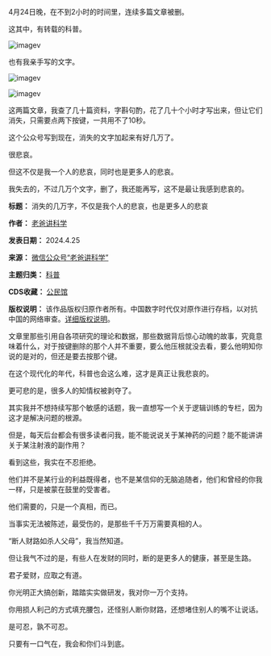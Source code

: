 4月24日晚，在不到2小时的时间里，连续多篇文章被删。


这其中，有转载的科普。


![imagev](https://chinadigitaltimes.net/chinese/files/2024/04/post-707252-662a205950d3d.)


也有我亲手写的文字。


![imagev](https://chinadigitaltimes.net/chinese/files/2024/04/post-707252-662a20595a58c.)


![imagev](https://chinadigitaltimes.net/chinese/files/2024/04/post-707252-662a2059633af.)


这两篇文章，我查了几十篇资料，字斟句酌，花了几十个小时才写出来，但让它们消失，只需要点两下按键，一共用不了10秒。


这个公众号写到现在，消失的文字加起来有好几万了。


很悲哀。


但这不仅是我一个人的悲哀，同时也是更多人的悲哀。


我失去的，不过几万个文字，删了，我还能再写，这不是最让我感到悲哀的。




**标题：** 消失的几万字，不仅是我个人的悲哀，也是更多人的悲哀  

**作者：** [老爸讲科学](https://chinadigitaltimes.net/space/老爸讲科学)  

**发表日期：** 2024.4.25  

**来源：** [微信公众号“老爸讲科学”](https://web.archive.org/web/)  

**主题归类：** [科普](https://chinadigitaltimes.net/space/科普)  

**CDS收藏：** [公民馆](https://chinadigitaltimes.net/space/%E5%85%AC%E6%B0%91%E9%A6%86)  

**版权说明：** 该作品版权归原作者所有。中国数字时代仅对原作进行存档，以对抗中国的网络审查。[详细版权说明](https://chinadigitaltimes.net/chinese/copyright)。


文章里那些引用自各项研究的理论和数据，那些数据背后惊心动魄的故事，究竟意味着什么，对于按键删除的那个人并不重要，要么他压根就没去看，要么他明知你说的是对的，但还是要去按那个键。


在这个现代化的年代，科普也会这么难，这才是真正让我悲哀的。


更可悲的是，很多人的知情权被剥夺了。


其实我并不想持续写那个敏感的话题，我一直想写一个关于逻辑训练的专栏，因为这才是解决问题的根源。


但是，每天后台都会有很多读者问我，能不能说说关于某神药的问题？能不能讲讲关于某注射液的副作用？


看到这些，我实在不忍拒绝。


他们并不是某行业的利益既得者，也不是某信仰的无脑追随者，他们和曾经的你我一样，只是被蒙在鼓里的受害者。


他们需要的，只是一个真相，而已。


当事实无法被陈述，最受伤的，是那些千千万万需要真相的人。


“断人财路如杀人父母”，我当然知道。


但让我气不过的是，有些人在发财的同时，断的是更多人的健康，甚至是生路。


君子爱财，应取之有道。


你光明正大搞创新，踏踏实实做研发，我对你一万个支持。


你用损人利己的方式填充腰包，还怪别人断你财路，还想堵住别人的嘴不让说话。


是可忍，孰不可忍。


只要有一口气在，我会和你们斗到底。

